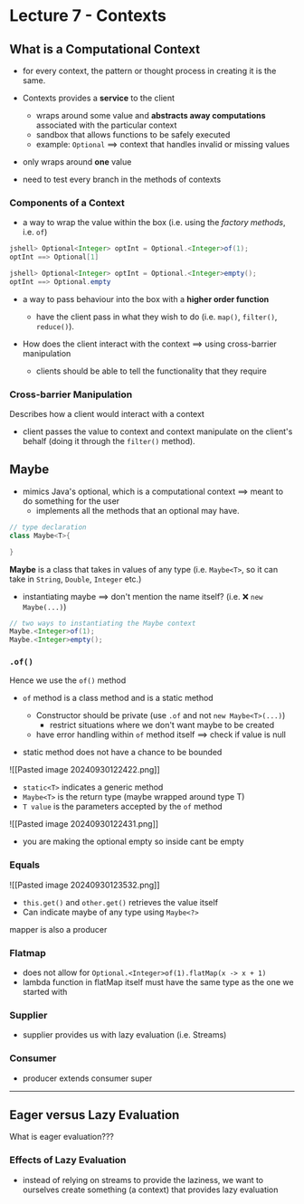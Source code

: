 # Lecture 7 - Contexts
## What is a Computational Context
- for every context, the pattern or thought process in creating it is the same.

- Contexts provides a **service** to the client
	- wraps around some value and **abstracts away computations** associated with the particular context
	- sandbox that allows functions to be safely executed
	- example: `Optional` $\implies$ context that handles invalid or missing values

- only wraps around **one** value

- need to test every branch in the methods of contexts

### Components of a Context
- a way to wrap the value within the box (i.e. using the *factory methods*, i.e. `of`)
```java
jshell> Optional<Integer> optInt = Optional.<Integer>of(1);
optInt ==> Optional[1]

jshell> Optional<Integer> optInt = Optional.<Integer>empty();
optInt ==> Optional.empty
```

- a way to pass behaviour into the box with a **higher order function**
	- have the client pass in what they wish to do (i.e. `map()`, `filter()`, `reduce()`).

- How does the client interact with the context $\implies$ using cross-barrier manipulation
	- clients should be able to tell the functionality that they require

### Cross-barrier Manipulation
Describes how a client would interact with a context
- client passes the value to context and context manipulate on the client's behalf (doing it through the `filter()` method).

## Maybe
- mimics Java's optional, which is a computational context $\implies$ meant to do something for the user
	- implements all the methods that an optional may have.
```java
// type declaration
class Maybe<T>{

}
```

**Maybe** is a class that takes in values of any type (i.e. `Maybe<T>`, so it can take in `String`, `Double`, `Integer` etc.)
- instantiating maybe $\implies$ don't mention the name itself? (i.e. ❌ `new Maybe(...)`)

```java
// two ways to instantiating the Maybe context
Maybe.<Integer>of(1);
Maybe.<Integer>empty();
```

### `.of()`
Hence we use the `of()` method
- `of` method is a class method and is a static method
	- Constructor should be private (use `.of` and not `new Maybe<T>(...)`)
		- restrict situations where we don't want maybe to be created
	- have error handling within `of` method itself $\implies$ check if value is null

- static method does not have a chance to be bounded

![[Pasted image 20240930122422.png]]
- `static<T>` indicates a generic method
- `Maybe<T>` is the return type (maybe wrapped around type T)
- `T value` is the parameters accepted by the `of` method

![[Pasted image 20240930122431.png]]
- you are making the optional empty so inside cant be empty
### Equals
![[Pasted image 20240930123532.png]]

- `this.get()` and `other.get()` retrieves the value itself
- Can indicate maybe of any type using `Maybe<?>`


mapper is also a producer


### Flatmap
- does not allow for `Optional.<Integer>of(1).flatMap(x -> x + 1)`
- lambda function in flatMap itself must have the same type as the one we started with

### Supplier
- supplier provides us with lazy evaluation (i.e. Streams)

###  Consumer
- producer extends consumer super

---
## Eager versus Lazy Evaluation
What is eager evaluation???

### Effects of Lazy Evaluation
- instead of relying on streams to provide the laziness, we want to ourselves create something (a context) that provides lazy evaluation